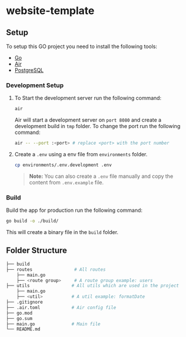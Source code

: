 # website-template

## Setup

To setup this GO project you need to install the following tools:

-   [Go](https://golang.org/dl/)
-   [Air](https://github.com/cosmtrek/air)
-   [PostgreSQL](https://www.postgresql.org/download/)

### Development Setup

1. To Start the development server run the following command:

    ```bash
    air
    ```

    Air will start a development server on `port 8080` and create a development build in `tmp` folder.
    To change the port run the following command:

    ```bash
    air -- --port :<port> # replace <port> with the port number
    ```

2. Create a `.env` using a env file from `environments` folder.

    ```bash
    cp environments/.env.development .env
    ```

    > **Note:** You can also create a `.env` file manually and copy the content from `.env.example` file.

### Build

Build the app for production run the following command:

```bash
go build -o ./build/
```

This will create a binary file in the `build` folder.

## Folder Structure

```bash
├── build
├── routes                # All routes
    ├── main.go
    ├── <route group>     # A route group example: users
├── utils                # All utils which are used in the project
    ├── main.go
    ├── <util>           # A util example: formatDate
├── .gitignore
├── .air.toml            # Air config file
├── go.mod
├── go.sum
├── main.go              # Main file
└── README.md
```
